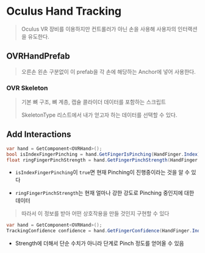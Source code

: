 # Oculus Hand Tracking

> Oculus VR 장비를 이용하지만 컨트롤러가 아닌 손을 사용해 사용자의 인터랙션을 유도한다.

## OVRHandPrefab

> 오른손 왼손 구분없이 이 prefab을 각 손에 해당하는 Anchor에 넣어 사용한다.

### OVR Skeleton

> 기본 뼈 구조, 뼈 계층, 캡슐 콜라이더 데이터를 포함하는 스크립트
>
> SkeletonType 리스트에서 내가 얻고자 하는 데이터를 선택할 수 있다.

## Add Interactions

```c#
var hand = GetComponent<OVRHand>();
bool isIndexFingerPinching = hand.GetFingerIsPinching(HandFinger.Index);
float ringFingerPinchStrength = hand.GetFingerPinchStrength(HandFinger.Ring);
```

* `isIndexFingerPinching`이 `true`면 현재 Pinching이 진행중이라는 것을 알 수 있다

* `ringFingerPinchStrength`는 현재 얼마나 강한 강도로 Pinching 중인지에 대한 데이터

> 따라서 이 정보를 받아 어떤 상호작용을 만들 것인지 구현할 수 있다

```c#
var hand = GetComponent<OVRHand>();
TrackingConfidence confidence = hand.GetFingerConfidence(HandFinger.Index);
```

* Strength에 더해서 단순 수치가 아니라 단계로 Pinch 정도를 얻어올 수 있음

